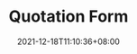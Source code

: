 ---
title: Quotation Form
date: 2021-12-18T11:10:36+08:00
draft: false
language: en
description: Mental Workers Systems Limited delivers high quality innovative solutions into the food processing industry. Working through our Worldwide Network of Agents for clients everywhere.
featuredImage: "images/pages/about-saturn-spraying.png"
layout: quotation-form
keywords: "Mental Workers, Spraying oils and glazes, Food Processing, Food Production, Egg Glazing"
---